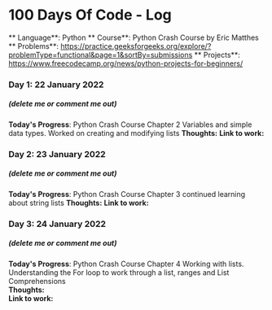 # 100 Days Of Code - Log

** Language**: Python
** Course**: Python Crash Course by Eric Matthes
** Problems**: https://practice.geeksforgeeks.org/explore/?problemType=functional&page=1&sortBy=submissions
** Projects**: https://www.freecodecamp.org/news/python-projects-for-beginners/


### Day 1: 22 January 2022
##### (delete me or comment me out)

**Today's Progress**: Python Crash Course Chapter 2 Variables and simple data types. Worked on creating and modifying lists
**Thoughts:** 
**Link to work:** 

### Day 2: 23 January 2022
##### (delete me or comment me out)

**Today's Progress**: Python Crash Course Chapter 3 continued learning about string lists
**Thoughts:** 
**Link to work:** 

### Day 3: 24 January 2022
##### (delete me or comment me out)

**Today's Progress**: Python Crash Course Chapter 4 Working with lists. Understanding the For loop to work through a list, ranges and List Comprehensions  
**Thoughts:**  
**Link to work:**  